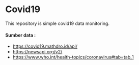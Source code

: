 # Covid19
This repository is simple covid19 data monitoring.

#### Sumber data : 
- https://covid19.mathdro.id/api/
- https://newsapi.org/v2/
- https://www.who.int/health-topics/coronavirus#tab=tab_1
